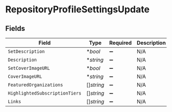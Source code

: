 # RepositoryProfileSettingsUpdate


## Fields

| Field                          | Type                           | Required                       | Description                    |
| ------------------------------ | ------------------------------ | ------------------------------ | ------------------------------ |
| `SetDescription`               | **bool*                        | :heavy_minus_sign:             | N/A                            |
| `Description`                  | **string*                      | :heavy_minus_sign:             | N/A                            |
| `SetCoverImageURL`             | **bool*                        | :heavy_minus_sign:             | N/A                            |
| `CoverImageURL`                | **string*                      | :heavy_minus_sign:             | N/A                            |
| `FeaturedOrganizations`        | []*string*                     | :heavy_minus_sign:             | N/A                            |
| `HighlightedSubscriptionTiers` | []*string*                     | :heavy_minus_sign:             | N/A                            |
| `Links`                        | []*string*                     | :heavy_minus_sign:             | N/A                            |